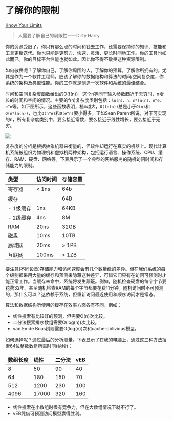 # 了解你的限制

[Know Your Limits](https://97-things-every-x-should-know.gitbooks.io/97-things-every-programmer-should-know/content/en/thing_46/)

> 人需要了解自己的局限性——Dirty Harry

你的资源受限了。你只有那么点的时间和钱去工作，还需要保持你的知识、技能和工具更新迭代。你也只能是更努力、快速、灵活、更长时间地工作。你的工具也如此而已。你的目标平台性能也就如此。因此你不得不敬畏这种资源限制。

如何敬畏呢？了解你自己，了解你周围的人，了解你的预算，了解你所拥有的。尤其是作为一个软件工程师，应该了解你的数据结构和算法的时间/空间复杂度，你系统的架构及典型性能。你的工作就是创造一次软件和系统的最佳结合。

时间和空间复杂度函数给出的O(f(n))，这个n等同于输入参数趋近于无穷时，n增长的时间和空间的情况。主要的f(n)复杂度类别包括：`ln(n)、n、n*ln(n)、n^e、e^n`等。如下图所示，这些函数表明，档n越大，`O(ln(n))`总是小于`O(n)`和`O(n*ln(n))`，也比`O(n^e)`和`O(e^n)`要小得多。正如Sean Parent所说，对于可实现的n，所有复杂度类别中，要么接近常数，要么接近于线性增长，要么接近于无穷。

![](https://i.loli.net/2019/07/01/5d194fe7c5b0a74097.png)

复杂度的分析是根据抽象机器来衡量的，但软件却运行在真实的机器上。现代计算机系统被组织为物理机和虚拟机两种架构，包括运行语言、操作系统、CPU、缓存、RAM、硬盘、网络等。下表展示了一个典型的网络服务的随机访问时间和存储能力的限制。

|     类型     | 访问时间 |  存储容量 |
|:------------|:--------|:--------|
| 寄存器       |  < 1ns  | 64b     |
| 缓存         |         | 64B     |
| - 1级缓存    |   1ns   | 64KB    |
| - 2级缓存    |   4ns   | 8M      |
| RAM         |   20ns  | 32GB    |
| 磁盘         |   10ms  | 10TB    |
| 局域网       |   20ms  | > 1PB   |
| 互联网       |  100ms  | > 1ZB   |

要注意(不同设备)存储能力和访问速度会有几个数量级的差异。但在我们系统的每个级别都采用大量的缓存和预测来隐藏这种差异，可惜它们只有在访问可预测时才能正常工作。当缓存未命中，系统将发生颠簸。例如，随机检查硬盘的每个字节要花费32年。甚至随机检查RAM的每个字节都要花费11分钟。随机访问时不可预测的，那什么可以？这依赖于系统，但重新访问最近使用和顺序访问才是常态。

算法和数据结构所使用的缓存在效率方面各有不同，例如：
- 线性搜索有比较好的预测，但需要O(n)次比较。
- 二分法搜索排序数组需要O(log(n))次比较。
- van Emde Boas树则需要O(log(n))次和cache-oblivious模型。

如何选择呢？通过最后的分析测量。下表显示了在我的电脑上，通过这三种方法搜索64位整数数组所需时间(纳秒)：

| 数组长度 | 线性   | 二分法 |  vEB  |
|:--------|:------|:------|:------|
| 8       | 50    | 90    | 40    |
| 64      | 180   | 150   | 70    |
| 512     | 1200  | 230   | 100   |
| 4096    | 17000 | 320   | 160   |

- 线性搜索在小数组时很有竞争力，但在大数组情况下就不行了。
- vEB凭借可预测访问模型赢得胜利。

